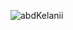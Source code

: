 <p><img align="center" src="https://github-readme-streak-stats.herokuapp.com/?user=abdKelanii&" alt="abdKelanii" /></p>
